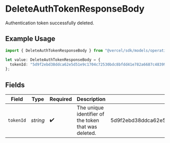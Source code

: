 # DeleteAuthTokenResponseBody

Authentication token successfully deleted.

## Example Usage

```typescript
import { DeleteAuthTokenResponseBody } from "@vercel/sdk/models/operations/deleteauthtoken.js";

let value: DeleteAuthTokenResponseBody = {
  tokenId: "5d9f2ebd38ddca62e5d51e9c1704c72530bdc8bfdd41e782a6687c48399e8391",
};
```

## Fields

| Field                                                            | Type                                                             | Required                                                         | Description                                                      | Example                                                          |
| ---------------------------------------------------------------- | ---------------------------------------------------------------- | ---------------------------------------------------------------- | ---------------------------------------------------------------- | ---------------------------------------------------------------- |
| `tokenId`                                                        | *string*                                                         | :heavy_check_mark:                                               | The unique identifier of the token that was deleted.             | 5d9f2ebd38ddca62e5d51e9c1704c72530bdc8bfdd41e782a6687c48399e8391 |